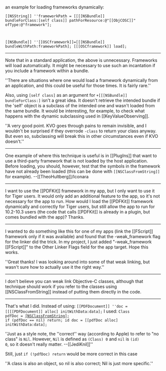 an example for loading frameworks dynamically:

<code>[[NSString]] ''frameworkPath = [[[[NSBundle]] bundleForClass:[self class]] pathForResource:@"[[ObjCOSC]]" ofType:@"framework"];

[[NSBundle]] ''[[OSCframework]]=[[[NSBundle]] bundleWithPath:frameworkPath];
[[[OSCframework]] load]; </code>

----

Note that in a standard application, the above is unnecessary.  Frameworks will load automatically.  It might be necessary to use such an incantation if you include a framework within a bundle.

''There are situations where one would load a framework dynamically from an application, and this could be useful for those times. It is fairly rare.''

Also, using <code>[self class]</code> as an argument for <code>+[[[NSBundle]] bundleForClass:]</code> isn't a great idea.  It doesn't retrieve the intended bundle if the 'self' object is a subclass of the intended one and wasn't loaded from the same bundle.  It would be interesting, for example, to check what happens with the dynamic subclassing used in [[KeyValueObserving]].

''A very good point. KVO goes through pains to remain invisible, and I wouldn't be surprised if they overrode <code>-class</code> to return your class anyway. But even so, subclassing will break this in other circumstances even if KVO doesn't.''

----

One example of where this technique is useful is in [[PlugIns]] that want to use a third-party framework that is not loaded by the host application. Before loading, you should, however, test that the symbols in the framework have not already been loaded (this can be done with <code>[[NSClassFromString]]</code> for example). --[[TheoHultberg]]/Iconara

----

I want to use the [[PDFKit]] framework in my app, but I only want to use it for Tiger users. It would only add an additional feature to the app, so it's not necessary for the app to run. How would I load the [[PDFKit]] framework dynamically and correctly for Tiger users, but still allow the app to run for 10.2-10.3 users (the code that calls [[PDFKit]] is already in a plugin, but comes bundled with the app)? Thanks.

----

I wanted to do something like this for one of my apps (link the [[FScript]] framework only if it was available) and found that the -weak_framework flag for the linker did the trick.  In my project, I just added "-weak_framework [[FScript]]" to the Other Linker Flags field for the app target.  Hope this works.

''Great thanks! I was looking around into some of that weak linking, but wasn't sure how to actually use it the right way.''

----

I don't believe you can weak link Objective-C classes, although that technique should work if you refer to the classes using [[NSClassFromString]] instead of putting them directly in the code.

----

That's what I did. Instead of using:
<code>[[PDFDocument]] ''doc = [[[[PDFDocument]] alloc] initWithData:data];</code>
I used:
<code>Class pdfDoc =  [[NSClassFromString]](@"[[PDFDocument]]");
if (pdfDoc == nil) return;
id doc = [[pdfDoc alloc] initWithData:data];</code>

''Just as a style note, the ''correct'' way (according to Apple) to refer to "no class" is <code>Nil</code>. However, <code>Nil</code> is defined as <code>(Class) 0</code> and <code>nil</code> is <code>(id) 0</code>, so it doesn't really matter. --[[JediKnil]]''

Still, just <code>if (!pdfDoc) return</code> would be more correct in this case

''A class is also an object, so nil is also correct; Nil is just more specific.''